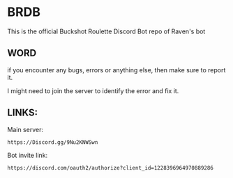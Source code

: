 # BRDB
This is the official Buckshot Roulette Discord Bot repo of Raven's bot

## WORD
if you encounter any bugs, errors or anything else, then make sure to report it.

I might need to join the server to identify the error and fix it.

## LINKS:
Main server:
```
https://Discord.gg/9Nu2KNWSwn
```

Bot invite link:
```
https://discord.com/oauth2/authorize?client_id=1228396964970889286
```
